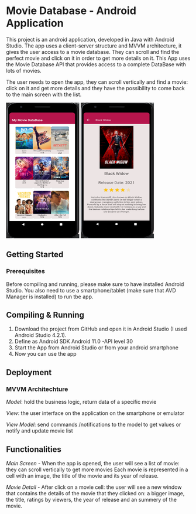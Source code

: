 # Movie Database - Android Application

This project is an android application, developed in Java with Android Studio. The app uses a client-server structure and MVVM architecture, it gives the user access to a movie database. They can scroll and find the perfect movie and click on it in order to get more details on it.
This App uses the Movie Database API that provides access to a complete DataBase with lots of movies.

The user needs to open the app, they can scroll vertically and find a movie: click on it and get more details and they have the possibility to come back to the main screen with the list.


<img src="https://github.com/evaHallermeier/MovieDB_AndroidApp/blob/master/images/mainscreen.PNG" width="200" height="370"/>
<img src="https://github.com/evaHallermeier/MovieDB_AndroidApp/blob/master/images/detail.PNG" width="200" height="370"/>


## Getting Started

### Prerequisites

Before compiling and running, please make sure to have installed Android Studio.
You also need to use a smartphone/tablet (make sure that AVD Manager is installed) to run tbe app.

## Compiling & Running

1. Download the project from GitHub and open it in Android Studio (I used Android Studio 4.2.1).
2. Define as Android SDK Android 11.0 -API level 30
3. Start the App from Android Studio or from your android smartphone
6. Now you can use the app

## Deployment

### MVVM Architechture

*Model*: hold the business logic, return data of a specific movie

*View*: the user interface on the application on the smartphone or emulator

*View Model*: send commands /notifications to the model to get values or notify and update movie list

## Functionalities
*Main Screen* -
When the app is opened, the user will see a list of movie: they can scroll vertically to get more movies
Each movie is represented in a cell with an image, the title of the movie and its year of release.


*Movie Detail* -
After click on a movie cell: the user will see a new window that contains the details of the movie that they clicked on: a bigger image, the title, ratings by viewers, the year of release and an summery of the movie.
